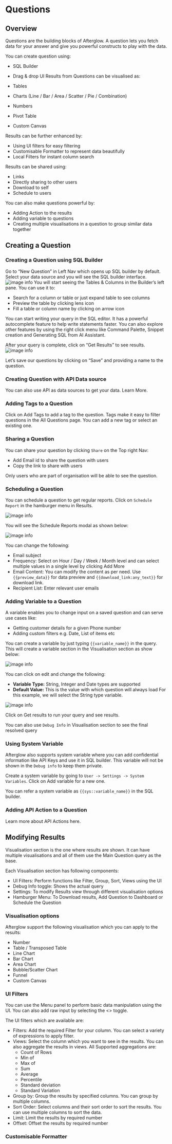 # Questions

## Overview

Questions are the building blocks of Afterglow. A question lets you fetch data for your answer and give you powerful constructs to play with the data.

You can create question using:

- SQL Builder
- Drag & drop UI
  Results from Questions can be visualised as:

- Tables
- Charts (Line / Bar / Area / Scatter / Pie / Combination)
- Numbers
- Pivot Table
- Custom Canvas

Results can be further enhanced by:

- Using UI filters for easy filtering
- Customisable Formatter to represent data beautifully
- Local Filters for instant column search

Results can be shared using:

- Links
- Directly sharing to other users
- Download to self
- Schedule to users

You can also make questions powerful by:

- Adding Action to the results
- Adding variable to questions
- Creating multiple visualisations in a question to group similar data together

## Creating a Question

### Creating a Question using SQL Builder

Go to “New Question” in Left Nav which opens up SQL builder by default. Select your data source and you will see the SQL builder interface.
![image info](./images/Screenshot-2024-08-01-at-9.40.58 PM-1024x238.png)
You will start seeing the Tables & Columns in the Builder’s left pane. You can use it to:

- Search for a column or table or just expand table to see columns
- Preview the table by clicking lens icon
- Fill a table or column name by clicking on arrow icon

You can start writing your query in the SQL editor. It has a powerful autocomplete feature to help write statements faster. You can also explore other features by using the right click menu like Command Palette, Snippet creation and Generating SQL from AI Assistant.

After your query is complete, click on “Get Results” to see results.
![image info](./images/sql_question_results.png)

Let’s save our questions by clicking on “Save” and providing a name to the question.

### Creating Question with API Data source

You can also use API as data sources to get your data. Learn More.

### Adding Tags to a Question

Click on Add Tags to add a tag to the question. Tags make it easy to filter questions in the All Questions page. You can add a new tag or select an existing one.

### Sharing a Question

You can share your question by clicking `Share` on the Top right Nav:

- Add Email id to share the question with users
- Copy the link to share with users

Only users who are part of organisation will be able to see the question.

### Scheduling a Question

You can schedule a question to get regular reports. Click on `Schedule Report` in the hamburger menu in Results.

![image info](./images/schedule_report.png)

You will see the Schedule Reports modal as shown below:

![image info](./images/schedule_modal.png)

You can change the following:

- Email subject
- Frequency: Select on Hour / Day / Week / Month level and can select multiple values in a single level by clicking Add More
- Email Content: You can modify the content as per need. Use `{{preview_data}}` for data preview and `{{download_link:any_text}}` for download link.
- Recipient List: Enter relevant user emails

### Adding Variable to a Question

A variable enables you to change input on a saved question and can serve use cases like:

- Getting customer details for a given Phone number
- Adding custom filters e.g. Date, List of items etc

You can create a variable by just typing `{{variable_name}}` in the query. This will create a variable section in the Visualisation section as show below:

![image info](./images/variable.png)

You can click on edit and change the following:

- **Variable Type:** String, Integer and Date types are supported
- **Default Value:** This is the value with which question will always load
  For this example, we will select the String type variable.

![image info](./images/variable_edit.png)

Click on Get results to run your query and see results.

You can also use `Debug Info` in Visualisation section to see the final resolved query

### Using System Variable

Afterglow also supports system variable where you can add confidential information like API Keys and use it in SQL builder. This variable will not be shown in the `Debug info` to keep them private.

Create a system variable by going to `User -> Settings -> System Variables`. Click on Add variable for a new one.

You can refer a system variable as `{{sys::variable_name}}` in the SQL builder.

### Adding API Action to a Question

Learn more about API Actions here.

## Modifying Results

Visualisation section is the one where results are shown. It can have multiple visualisations and all of them use the Main Question query as the base.

Each Visualisation section has following components:

- UI Filters: Perform functions like Filter, Group, Sort, Views using the UI
- Debug Info toggle: Shows the actual query
- Settings: To modify Results view through different visualisation options
- Hamburger Menu: To Download results, Add Question to Dashboard or Schedule the Question

### Visualisation options

Afterglow support the following visualisation which you can apply to the results:

- Number
- Table / Transposed Table
- Line Chart
- Bar Chart
- Area Chart
- Bubble/Scatter Chart
- Funnel
- Custom Canvas

### UI Filters

You can use the Menu panel to perform basic data manipulation using the UI. You can also add raw input by selecting the <> toggle.

The UI filters which are available are:

- Filters: Add the required Filter for your column. You can select a variety of expressions to apply filter.
- Views: Select the column which you want to see in the results. You can also aggregate the results in views. All Supported aggregations are:
  - Count of Rows
  - Min of
  - Max of
  - Sum
  - Average
  - Percentile
  - Standard deviation
  - Standard Variation
- Group by: Group the results by specified columns. You can group by multiple columns.
- Sort Order: Select columns and their sort order to sort the results. You can use multiple columns to sort the data.
- Limit: Limit the results by required number
- Offset: Offset the results by required number

### Customisable Formatter
